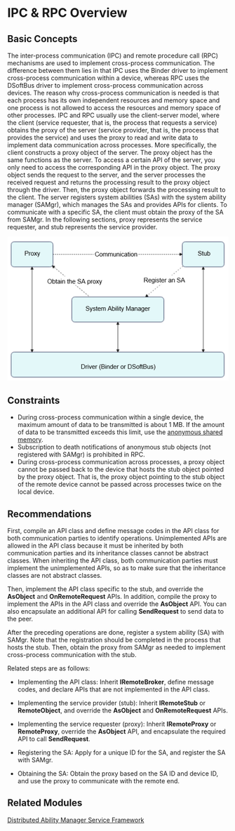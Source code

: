 # IPC & RPC Overview


## Basic Concepts

The inter-process communication (IPC) and remote procedure call (RPC) mechanisms are used to implement cross-process communication. The difference between them lies in that IPC uses the Binder driver to implement cross-process communication within a device, whereas RPC uses the DSoftBus driver to implement cross-process communication across devices. The reason why cross-process communication is needed is that each process has its own independent resources and memory space and one process is not allowed to access the resources and memory space of other processes. IPC and RPC usually use the client-server model, where the client (service requester, that is, the process that requests a service) obtains the proxy of the server (service provider, that is, the process that provides the service) and uses the proxy to read and write data to implement data communication across processes. More specifically, the client constructs a proxy object of the server. The proxy object has the same functions as the server. To access a certain API of the server, you only need to access the corresponding API in the proxy object. The proxy object sends the request to the server, and the server processes the received request and returns the processing result to the proxy object through the driver. Then, the proxy object forwards the processing result to the client. The server registers system abilities (SAs) with the system ability manager (SAMgr), which manages the SAs and provides APIs for clients. To communicate with a specific SA, the client must obtain the proxy of the SA from SAMgr. In the following sections, proxy represents the service requester, and stub represents the service provider.

![IPC&RPC communication mechanisms](figures/IPC_RPC_communication.PNG)


## Constraints

- During cross-process communication within a single device, the maximum amount of data to be transmitted is about 1 MB. If the amount of data to be transmitted exceeds this limit, use the [anonymous shared memory](https://gitee.com/openharmony/docs/blob/master/en/application-dev/reference/apis/js-apis-rpc.md#ashmem8).
- Subscription to death notifications of anonymous stub objects (not registered with SAMgr) is prohibited in RPC.
- During cross-process communication across processes, a proxy object cannot be passed back to the device that hosts the stub object pointed by the proxy object. That is, the proxy object pointing to the stub object of the remote device cannot be passed across processes twice on the local device.

## **Recommendations**

First, compile an API class and define message codes in the API class for both communication parties to identify operations. Unimplemented APIs are allowed in the API class because it must be inherited by both communication parties and its inheritance classes cannot be abstract classes. When inheriting the API class, both communication parties must implement the unimplemented APIs, so as to make sure that the inheritance classes are not abstract classes. 

Then, implement the API class specific to the stub, and override the **AsObject** and **OnRemoteRequest** APIs. In addition, compile the proxy to implement the APIs in the API class and override the **AsObject** API. You can also encapsulate an additional API for calling **SendRequest** to send data to the peer. 

After the preceding operations are done, register a system ability (SA) with SAMgr. Note that the registration should be completed in the process that hosts the stub. Then, obtain the proxy from SAMgr as needed to implement cross-process communication with the stub.

Related steps are as follows:

- Implementing the API class: Inherit **IRemoteBroker**, define message codes, and declare APIs that are not implemented in the API class.

- Implementing the service provider (stub): Inherit **IRemoteStub** or **RemoteObject**, and override the **AsObject** and **OnRemoteRequest** APIs.

- Implementing the service requester (proxy): Inherit **IRemoteProxy** or **RemoteProxy**, override the **AsObject** API, and encapsulate the required API to call **SendRequest**.

- Registering the SA: Apply for a unique ID for the SA, and register the SA with SAMgr.

- Obtaining the SA: Obtain the proxy based on the SA ID and device ID, and use the proxy to communicate with the remote end.


## Related Modules

[Distributed Ability Manager Service Framework](https://gitee.com/openharmony/ability_dmsfwk)
